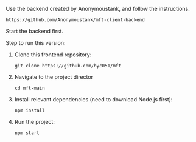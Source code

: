 Use the backend created by Anonymoustank, and follow the instructions.

`https://github.com/Anonymoustank/mft-client-backend`

Start the backend first.

Step to run this version:

1. Clone this frontend repository:

    `git clone https://github.com/hyc051/mft`

2. Navigate to the project director

   `cd mft-main`

4. Install relevant dependencies (need to download Node.js first):
  
   `npm install`

6. Run the project:
  
   `npm start`
